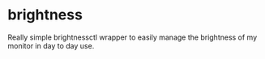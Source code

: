 # brightness
Really simple brightnessctl wrapper to easily manage the brightness of my monitor in day to day use.
